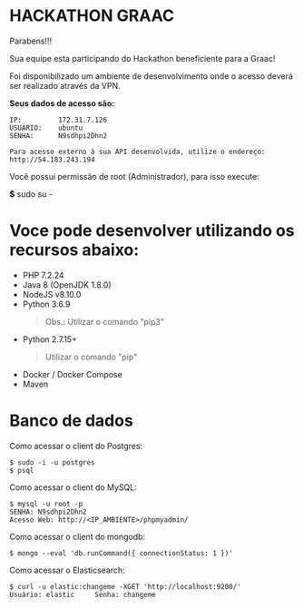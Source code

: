 **HACKATHON GRAAC**
========================================================================

Parabens!!!

Sua equipe esta participando do Hackathon beneficiente para a Graac!


Foi disponibilizado um ambiente de desenvolvimento onde o acesso deverá ser 
realizado através da VPN.


**Seus dados de acesso são:**

    IP:         172.31.7.126
    USUÁRIO:    ubuntu
    SENHA:      N9sdhpi2Dhn2
    
    Para acesso externo à sua API desenvolvida, utilize o endereço: http://54.183.243.194



Você possui permissão de root (Administrador), para isso execute:

**$** sudo su -



Voce pode desenvolver utilizando os recursos abaixo:
========================================================================
- PHP 7.2.24
- Java 8 (OpenJDK 1.8.0)
- NodeJS v8.10.0
- Python 3.6.9
  > Obs.: Utilizar o comando "pip3"
- Python 2.7.15+
  > Utilizar o comando "pip"
- Docker / Docker Compose
- Maven

Banco de dados
========================================================================
Como acessar o client do Postgres:

    $ sudo -i -u postgres
    $ psql

Como acessar o client do MySQL:

    $ mysql -u root -p
    SENHA: N9sdhpi2Dhn2
    Acesso Web: http://<IP_AMBIENTE>/phpmyadmin/

Como acessar o client do mongodb:

    $ mongo --eval 'db.runCommand({ connectionStatus: 1 })'

Como acessar o Elasticsearch:

    $ curl -u elastic:changeme -XGET 'http://localhost:9200/'
    Usuário: elastic     Senha: changeme
